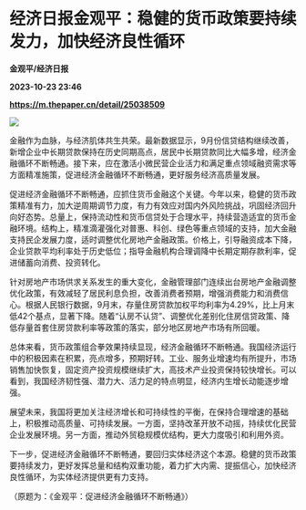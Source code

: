 # 经济日报金观平：稳健的货币政策要持续发力，加快经济良性循环
**金观平/经济日报**

**2023-10-23 23:46**

**https://m.thepaper.cn/detail/25038509**

![](https://imagecloud.thepaper.cn/thepaper/image/275/379/850.jpg)

金融作为血脉，与经济肌体共生共荣。最新数据显示，9月份信贷结构继续改善，新增企业中长期贷款保持在历史同期高点，居民中长期贷款同比大幅多增，经济金融循环不断畅通。接下来，应在激活小微民营企业活力和满足重点领域融资需求等方面精准施策，促进经济金融循环不断畅通，更好服务经济高质量发展。

促进经济金融循环不断畅通，应抓住货币金融这个关键。今年以来，稳健的货币政策精准有力，加大逆周期调节力度，有力有效应对国内外风险挑战，巩固经济回升向好态势。总量上，保持流动性和货币信贷处于合理水平，持续营造适宜的货币金融环境。结构上，精准滴灌强化对普惠、科创、绿色等重点领域的支持，加大金融支持民企发展力度，适时调整优化房地产金融政策。价格上，引导融资成本下降，企业贷款平均利率处于历史低位；指导金融机构合理调降中长期定期存款利率，促进储蓄向消费、投资转化。

针对房地产市场供求关系发生的重大变化，金融管理部门连续出台房地产金融调整优化政策，有效减轻了居民利息负担，改善消费者预期，增强消费能力和消费信心。根据人民银行数据，9月末，存量住房贷款加权平均利率为4.29%，比上月末低42个基点，显著下降。随着“认房不认贷”、调整优化差别化住房信贷政策、降低存量首套住房贷款利率等政策的落实，部分地区房地产市场有所回暖。

总体来看，货币政策组合拳效果持续显现，经济金融循环不断畅通。我国经济运行中的积极因素在积累，亮点增多，预期好转。工业、服务业增速均有所提升，市场销售加快恢复，固定资产投资规模继续扩大，高技术产业投资保持较快增长。可以看到，我国经济韧性强、潜力大、活力足的特点明显，经济内生增长动能逐步增强。

展望未来，我国将更加关注经济增长和可持续性的平衡，在保持合理增速的基础上，积极推动高质量、可持续发展。一方面，坚持改革开放不动摇，持续优化民营企业发展环境。另一方面，推动外贸稳规模优结构，更大力度吸引和利用外资。

下一步，促进经济金融循环不断畅通，要回归实体经济这个本源。稳健的货币政策要持续发力，更好发挥总量和结构双重功能，着力扩大内需、提振信心，加快经济良性循环，为实体经济提供更有力支持。

（原题为：《金观平：促进经济金融循环不断畅通》）